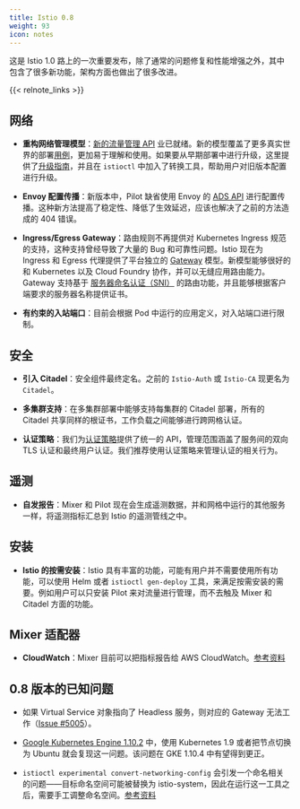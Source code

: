 ```yaml
---
title: Istio 0.8
weight: 93
icon: notes
---
```


这是 Istio 1.0 路上的一次重要发布，除了通常的问题修复和性能增强之外，其中包含了很多新功能，架构方面也做出了很多改进。

{{< relnote_links >}}

## 网络

- **重构网络管理模型**：[新的流量管理 API](/zh/blog/2018/v1alpha3-routing/) 业已就绪。新的模型覆盖了更多真实世界的部署[用例](/zh/docs/tasks/traffic-management/)，更加易于理解和使用。如果要从早期部署中进行升级，这里提供了[升级指南](/zh/docs/setup/kubernetes/upgrading-istio/)，并且在 `istioctl` 中加入了转换工具，帮助用户对旧版本配置进行升级。

- **Envoy 配置传播**：新版本中，Pilot 缺省使用 Envoy 的 [ADS API](https://github.com/envoyproxy/data-plane-api/blob/master/XDS_PROTOCOL.md) 进行配置传播。这种新方法提高了稳定性、降低了生效延迟，应该也解决了之前的方法造成的 404 错误。

- **Ingress/Egress Gateway**：路由规则不再提供对 Kubernetes Ingress 规范的支持，这种支持曾经导致了大量的 Bug 和可靠性问题。Istio 现在为 Ingress 和 Egress 代理提供了平台独立的 [Gateway](/zh/docs/concepts/traffic-management/#gateway) 模型。新模型能够很好的和 Kubernetes 以及 Cloud Foundry 协作，并可以无缝应用路由能力。Gateway 支持基于 [服务器命名认证（SNI）](https://en.wikipedia.org/wiki/Server_Name_Indication) 的路由功能，并且能够根据客户端要求的服务器名称提供证书。

- **有约束的入站端口**：目前会根据 Pod 中运行的应用定义，对入站端口进行限制。

## 安全

- **引入 Citadel**：安全组件最终定名。之前的 `Istio-Auth` 或 `Istio-CA` 现更名为 `Citadel`。

- **多集群支持**：在多集群部署中能够支持每集群的 Citadel 部署，所有的 Citadel 共享同样的根证书，工作负载之间能够进行跨网格认证。

- **认证策略**：我们为[认证策略](/zh/docs/tasks/security/authn-policy/)提供了统一的 API，管理范围涵盖了服务间的双向 TLS 认证和最终用户认证。我们推荐使用认证策略来管理认证的相关行为。

## 遥测

- **自发报告**：Mixer 和 Pilot 现在会生成遥测数据，并和网格中运行的其他服务一样，将遥测指标汇总到 Istio 的遥测管线之中。

## 安装

- **Istio 的按需安装**：Istio 具有丰富的功能，可能有用户并不需要使用所有功能，可以使用 Helm 或者 `istioctl gen-deploy` 工具，来满足按需安装的需要。例如用户可以只安装 Pilot 来对流量进行管理，而不去触及 Mixer 和 Citadel 方面的功能。

## Mixer 适配器

- **CloudWatch**：Mixer 目前可以把指标报告给 AWS CloudWatch。[参考资料](/docs/reference/config/policy-and-telemetry/adapters/cloudwatch/)

## 0.8 版本的已知问题

- 如果 Virtual Service 对象指向了 Headless 服务，则对应的 Gateway 无法工作（[Issue #5005](https://github.com/istio/istio/issues/5005)）。

- [Google Kubernetes Engine 1.10.2](https://github.com/istio/istio/issues/5723) 中，使用 Kubernetes 1.9 或者把节点切换为 Ubuntu 就会复现这一问题。该问题在 GKE 1.10.4 中有望得到更正。

- `istioctl experimental convert-networking-config` 会引发一个命名相关的问题——目标命名空间可能被替换为 istio-system，因此在运行这一工具之后，需要手工调整命名空间。[参考资料](https://github.com/istio/istio/issues/5817)
